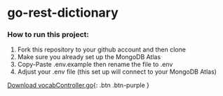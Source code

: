 # go-rest-dictionary

### How to run this project:
1. Fork this repository to your github account and then clone
2. Make sure you already set up the MongoDB Atlas
3. Copy-Paste .env.example then rename the file to .env
4. Adjust your .env file (this set up will connect to your MongoDB Atlas) 

[Download vocabController.go](https://raw.githubusercontent.com/m-hari16/go-rest-dictionary/main/controller/vocabController.go){: .btn .btn-purple }

